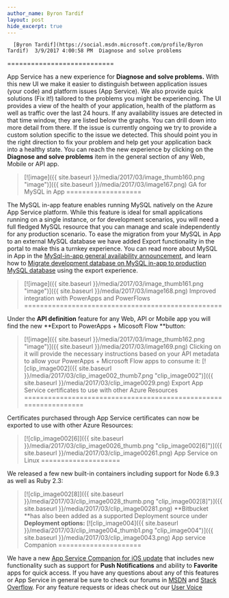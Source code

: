 ```yaml
---
author_name: Byron Tardif
layout: post
hide_excerpt: true
---
```

      [Byron Tardif](https://social.msdn.microsoft.com/profile/Byron Tardif)  3/9/2017 4:00:58 PM  Diagnose and solve problems
===========================

 App Service has a new experience for **Diagnose and solve problems.** With this new UI we make it easier to distinguish between application issues (your code) and platform issues (App Service). We also provide quick solutions (Fix it!) tailored to the problems you might be experiencing. The UI provides a view of the health of your application, health of the platform as well as traffic over the last 24 hours. If any availability issues are detected in that time window, they are listed below the graphs. You can drill down into more detail from there. If the issue is currently ongoing we try to provide a custom solution specific to the issue we detected. This should point you in the right direction to fix your problem and help get your application back into a healthy state. You can reach the new experience by clicking on the **Diagnose and solve problems** item in the general section of any Web, Mobile or API app. 
> [![image]({{ site.baseurl }}/media/2017/03/image_thumb160.png "image")]({{ site.baseurl }}/media/2017/03/image167.png) GA for MySQL in App
===================

 The MySQL in-app feature enables running MySQL natively on the Azure App Service platform. While this feature is ideal for small applications running on a single instance, or for development scenarios, you will need a full fledged MySQL resource that you can manage and scale independently for any production scenario. To ease the migration from your MySQL in App to an external MySQL database we have added Export functionality in the portal to make this a turnkey experience. You can read more about MySQL in App in the [MySql-in-app general availability announcement](https://blogs.msdn.microsoft.com/appserviceteam/2017/03/06/announcing-general-availability-for-mysql-in-app/), and learn how to [Migrate development database on MySQL in-app to production MySQL database](https://blogs.msdn.microsoft.com/appserviceteam/2017/03/06/migrate-development-database-on-mysql-in-app-to-production-mysql-database/) using the export experience. 
> [![image]({{ site.baseurl }}/media/2017/03/image_thumb161.png "image")]({{ site.baseurl }}/media/2017/03/image168.png) Improved integration with PowerApps and PowerFlows
==================================================

 Under the **API definition** feature for any Web, API or Mobile app you will find the new **Export to PowerApps + Micosoft Flow **button: 
> [![image]({{ site.baseurl }}/media/2017/03/image_thumb162.png "image")]({{ site.baseurl }}/media/2017/03/image169.png) Clicking on it will provide the necessary instructions based on your API metadata to allow your PowerApps + Microsoft Flow apps to consume it: 
> [![clip_image002]({{ site.baseurl }}/media/2017/03/clip_image002_thumb7.png "clip_image002")]({{ site.baseurl }}/media/2017/03/clip_image0029.png) Export App Service certificates to use with other Azure Resources
=================================================================

 Certificates purchased through App Service certificates can now be exported to use with other Azure Resources: 
> [![clip_image002[6]]({{ site.baseurl }}/media/2017/03/clip_image0026_thumb.png "clip_image002[6]")]({{ site.baseurl }}/media/2017/03/clip_image00261.png) App Service on Linux
====================

 We released a few new built-in containers including support for Node 6.9.3 as well as Ruby 2.3: 
> [![clip_image002[8]]({{ site.baseurl }}/media/2017/03/clip_image0028_thumb.png "clip_image002[8]")]({{ site.baseurl }}/media/2017/03/clip_image00281.png) **Bitbucket **has also been added as a supported Deployment source under **Deployment options:** 
> [![clip_image004]({{ site.baseurl }}/media/2017/03/clip_image004_thumb1.png "clip_image004")]({{ site.baseurl }}/media/2017/03/clip_image0043.png) App service Companion
=====================

 We have a new [App Service Companion for iOS update](https://blogs.msdn.microsoft.com/appserviceteam/2017/02/22/app_service_companion_for_ios_update/) that includes new functionality such as support for **Push Notifications** and ability to **Favorite** apps for quick access. If you have any questions about any of this features or App Service in general be sure to check our forums in [MSDN](https://social.msdn.microsoft.com/Forums/en-US/home?forum=windowsazurewebsitespreview) and [Stack Overflow](https://stackoverflow.com/questions/tagged/azure-web-sites). For any feature requests or ideas check out our [User Voice](https://feedback.azure.com/forums/169385-web-apps-formerly-websites)     